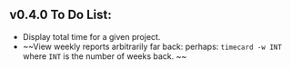 ## v0.4.0 To Do List:

* Display total time for a given project.
* ~~View weekly reports arbitrarily far back:
    perhaps: `timecard -w INT` where `INT` is the number of weeks back. ~~